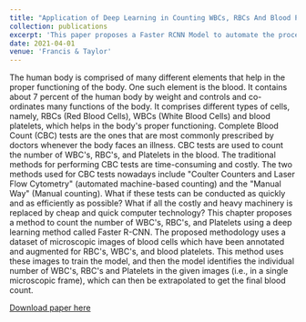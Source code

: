 ```yaml
---
title: "Application of Deep Learning in Counting WBCs, RBCs And Blood Platelets Using Faster Region-based Convolutional Neural Network"
collection: publications
excerpt: 'This paper proposes a Faster RCNN Model to automate the process of Complete Blood Count Tests by detecting WBCs, RBCs and blood platelets.'
date: 2021-04-01
venue: 'Francis & Taylor'
---
```

The human body is comprised of many different elements that help in the proper functioning of
the body. One such element is the blood. It contains about 7 percent of the human body by weight
and controls and co-ordinates many functions of the body. It comprises different types of cells,
namely, RBCs (Red Blood Cells), WBCs (White Blood Cells) and blood platelets, which helps in
the body's proper functioning. Complete Blood Count (CBC) tests are the ones that are most
commonly prescribed by doctors whenever the body faces an illness. CBC tests are used to count
the number of WBC's, RBC's, and Platelets in the blood. The traditional methods for performing
CBC tests are time-consuming and costly. The two methods used for CBC tests nowadays include
"Coulter Counters and Laser Flow Cytometry" (automated machine-based counting) and the
"Manual Way" (Manual counting). What if these tests can be conducted as quickly and as
efficiently as possible? What if all the costly and heavy machinery is replaced by cheap and quick
computer technology? This chapter proposes a method to count the number of WBC's, RBC's, and
Platelets using a deep learning method called Faster R-CNN. The proposed methodology uses a
dataset of microscopic images of blood cells which have been annotated and augmented for RBC's,
WBC's, and blood platelets. This method uses these images to train the model, and then the model
identifies the individual number of WBC's, RBC's and Platelets in the given images (i.e., in a single microscopic frame), which can then be extrapolated to get the final blood count.

[Download paper here](http://nirav-1999.github.io/files/cbc.pdf)
